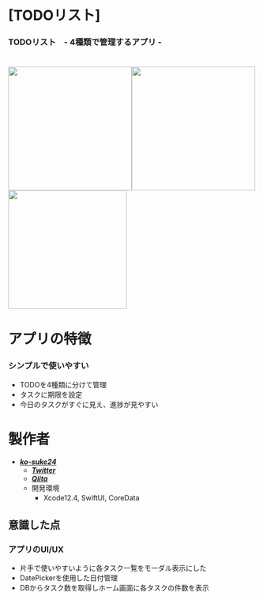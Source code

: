 # [TODOリスト]
### TODOリスト　- 4種類で管理するアプリ -

#

<img src="https://user-images.githubusercontent.com/64761563/117969954-090e5300-b363-11eb-809e-58777b1dae6f.png" width="250"><img src="https://user-images.githubusercontent.com/64761563/118016498-6d93d700-b390-11eb-988d-636f5d078225.gif" width="250">
<img src="https://user-images.githubusercontent.com/64761563/118017513-aed8b680-b391-11eb-9dfc-a904d665e552.gif" width="240">


# アプリの特徴
### シンプルで使いやすい
 - TODOを4種類に分けて管理
 - タスクに期限を設定
 - 今日のタスクがすぐに見え、進捗が見やすい

# 製作者
+ [***ko-suke24***](https://github.com/ko-suke24)
    + [***Twitter***](https://twitter.com/Kou_567)
    + [***Qiita***](https://qiita.com/ko-suke24)
  + 開発環境
      + Xcode12.4, SwiftUI, CoreData　
      
## 意識した点
### アプリのUI/UX
 - 片手で使いやすいように各タスク一覧をモーダル表示にした
 - DatePickerを使用した日付管理
 - DBからタスク数を取得しホーム画面に各タスクの件数を表示

